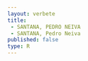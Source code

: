 ```yaml
---
layout: verbete
title:
 - SANTANA, PEDRO NEIVA
 - SANTANA, Pedro Neiva
published: false
type: R
---
```


